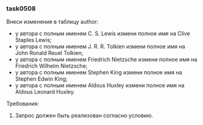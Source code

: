 
### task0508

Внеси изменения в таблицу author:
- у автора с полным именем C. S. Lewis измени полное имя на Clive Staples Lewis;
- у автора с полным именем J. R. R. Tolkien измени полное имя на John Ronald Reuel Tolkien;
- у автора с полным именем Friedrich Nietzsche измени полное имя на Friedrich Wilhelm Nietzsche;
- у автора с полным именем Stephen King измени полное имя на Stephen Edwin King;
- у автора с полным именем Aldous Huxley измени полное имя на Aldous Leonard Huxley.


Требования:
1.	Запрос должен быть реализован согласно условию.


